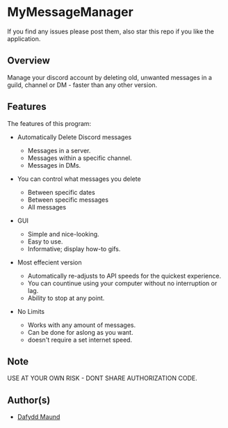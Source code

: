 # MyMessageManager
If you find any issues please post them, also star this repo if you like the application.

## Overview
Manage your discord account by deleting old, unwanted messages in a guild, channel or DM - faster than any other version.

## Features

The features of this program:

* Automatically Delete Discord messages
  * Messages in a server.
  * Messages within a specific channel.
  * Messages in DMs.

* You can control what messages you delete
  * Between specific dates
  * Between specific messages
  * All messages

* GUI
  * Simple and nice-looking.
  * Easy to use.
  * Informative; display how-to gifs.

* Most effecient version
  * Automatically re-adjusts to API speeds for the quickest experience.
  * You can countinue using your computer without no interruption or lag.
  * Ability to stop at any point.

* No Limits
  * Works with any amount of messages.
  * Can be done for aslong as you want.
  * doesn't require a set internet speed.

## Note
USE AT YOUR OWN RISK - DONT SHARE AUTHORIZATION CODE.

## Author(s)
* [Dafydd Maund](https://github.com/Stryzhh)
